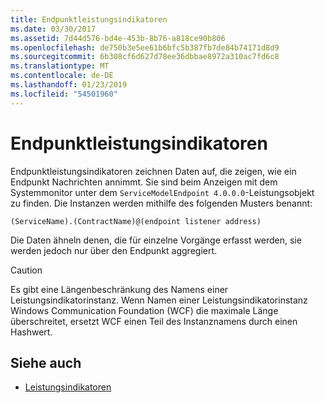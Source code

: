 ```yaml
---
title: Endpunktleistungsindikatoren
ms.date: 03/30/2017
ms.assetid: 7d44d576-bd4e-453b-8b76-a818ce90b806
ms.openlocfilehash: de750b3e5ee61b6bfc5b387fb7de84b74171d8d9
ms.sourcegitcommit: 6b308cf6d627d78ee36dbbae8972a310ac7fd6c8
ms.translationtype: MT
ms.contentlocale: de-DE
ms.lasthandoff: 01/23/2019
ms.locfileid: "54501960"
---
```

# <a name="endpoint-performance-counters"></a>Endpunktleistungsindikatoren
Endpunktleistungsindikatoren zeichnen Daten auf, die zeigen, wie ein Endpunkt Nachrichten annimmt. Sie sind beim Anzeigen mit dem Systemmonitor unter dem `ServiceModelEndpoint 4.0.0.0`-Leistungsobjekt zu finden. Die Instanzen werden mithilfe des folgenden Musters benannt:  
  
```  
(ServiceName).(ContractName)@(endpoint listener address)  
```  
  
 Die Daten ähneln denen, die für einzelne Vorgänge erfasst werden, sie werden jedoch nur über den Endpunkt aggregiert.  
  
> [!CAUTION]
>  Es gibt eine Längenbeschränkung des Namens einer Leistungsindikatorinstanz. Wenn Namen einer Leistungsindikatorinstanz Windows Communication Foundation (WCF) die maximale Länge überschreitet, ersetzt WCF einen Teil des Instanznamens durch einen Hashwert.  
  
## <a name="see-also"></a>Siehe auch
- [Leistungsindikatoren](../../../../../docs/framework/wcf/diagnostics/performance-counters/index.md)
